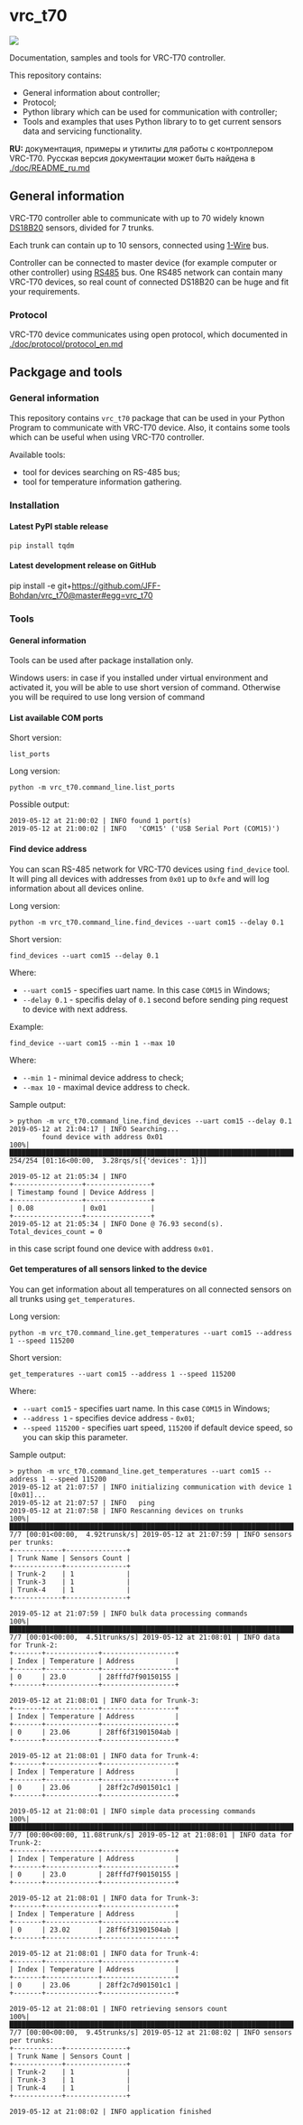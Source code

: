 # vrc_t70

![](https://travis-ci.org/JFF-Bohdan/vrc_t70.svg?branch=master)	

Documentation, samples and tools for VRC-T70 controller.

This repository contains:

* General information about controller;
* Protocol;
* Python library which can be used for communication with controller;
* Tools and examples that uses Python library to to get current sensors data and 
servicing functionality.

**RU:** документация, примеры и утилиты для работы с контроллером VRC-T70.
Русская версия документации может быть найдена в [./doc/README_ru.md](./doc/README_ru.md)

## General information

VRC-T70 controller able to communicate with up to 70
widely known [DS18B20](https://www.google.com.ua/search?q=ds18b20%20tech%20spec)
sensors, divided for 7 trunks.

Each trunk can contain up to 10 sensors, connected using [1-Wire](https://en.wikipedia.org/wiki/1-Wire) bus. 

Controller can be connected to master device (for example computer or other controller) using
[RS485](https://en.wikipedia.org/wiki/RS-485) bus. One RS485 network can contain many VRC-T70 
devices, so real count of connected DS18B20 can be huge and fit your requirements.

### Protocol

VRC-T70 device communicates using open protocol, which documented in
[./doc/protocol/protocol_en.md](./doc/protocol/protocol_en.md)

## Packgage and tools

### General information

This repository contains `vrc_t70` package that can be used in your Python Program to communicate with VRC-T70 device. Also, it contains some tools which can be useful when using VRC-T70 controller. 

Available tools:

* tool for devices searching on RS-485 bus;
* tool for temperature information gathering.


### Installation

#### Latest PyPI stable release

```pip install tqdm```


#### Latest development release on GitHub

pip install -e git+https://github.com/JFF-Bohdan/vrc_t70@master#egg=vrc_t70

### Tools

#### General information

Tools can be used after package installation only.


Windows users: in case if you installed under virtual environment and
activated it, you will be able to use short version of command. Otherwise
you will be required to use long version of command

#### List available COM ports

Short version:

`list_ports`


Long version:

`python -m vrc_t70.command_line.list_ports`

Possible output:

```
2019-05-12 at 21:00:02 | INFO found 1 port(s)
2019-05-12 at 21:00:02 | INFO   'COM15' ('USB Serial Port (COM15)')
```

#### Find device address

You can scan RS-485 network for VRC-T70 devices using `find_device` tool. It
will ping all devices with addresses from `0x01` up to `0xfe` and will log information 
about all devices online.

Long version:

`python -m vrc_t70.command_line.find_devices --uart com15 --delay 0.1`

Short version:

`find_devices --uart com15 --delay 0.1`

Where:

* `--uart com15` - specifies uart name. In this case `COM15` in Windows;
* `--delay 0.1` - specifis delay of `0.1` second before sending ping request to 
device with next address.

Example:

`find_device --uart com15 --min 1 --max 10`

Where:
* `--min 1` - minimal device address to check;
* `--max 10` - maximal device address to check.

Sample output:

```
> python -m vrc_t70.command_line.find_devices --uart com15 --delay 0.1
2019-05-12 at 21:04:17 | INFO Searching...
        found device with address 0x01
100%|██████████████████████████████████████████████████████████████████████████████████████████████████████████████████████████████████████████████████████████████████████████| 254/254 [01:16<00:00,  3.28rqs/s[{'devices': 1}]]

2019-05-12 at 21:05:34 | INFO
+-----------------+----------------+
| Timestamp found | Device Address |
+-----------------+----------------+
| 0.08            | 0x01           |
+-----------------+----------------+
2019-05-12 at 21:05:34 | INFO Done @ 76.93 second(s). Total_devices_count = 0
```

in this case script found one device with address `0x01.`

#### Get temperatures of all sensors linked to the device

You can get information about all temperatures on all connected sensors on all trunks 
using `get_temperatures`.

Long version:

`python -m vrc_t70.command_line.get_temperatures --uart com15 --address 1 --speed 115200`

Short version:

`get_temperatures --uart com15 --address 1 --speed 115200`

Where:

* `--uart com15` - specifies uart name. In this case `COM15` in Windows;
* `--address 1` - specifies device address - `0x01`;
* `--speed 115200` - specifies uart speed, `115200` if default device speed, so you can 
skip this parameter.


Sample output:

```
> python -m vrc_t70.command_line.get_temperatures --uart com15 --address 1 --speed 115200
2019-05-12 at 21:07:57 | INFO initializing communication with device 1 [0x01]...
2019-05-12 at 21:07:57 | INFO   ping
2019-05-12 at 21:07:58 | INFO Rescanning devices on trunks
100%|███████████████████████████████████████████████████████████████████████████████████████████████████████████████████████████████████████████████████████████████████████████████████████████| 7/7 [00:01<00:00,  4.92trunsk/s] 2019-05-12 at 21:07:59 | INFO sensors per trunks:
+------------+---------------+
| Trunk Name | Sensors Count |
+------------+---------------+
| Trunk-2    | 1             |
| Trunk-3    | 1             |
| Trunk-4    | 1             |
+------------+---------------+

2019-05-12 at 21:07:59 | INFO bulk data processing commands
100%|███████████████████████████████████████████████████████████████████████████████████████████████████████████████████████████████████████████████████████████████████████████████████████████| 7/7 [00:01<00:00,  4.51trunks/s] 2019-05-12 at 21:08:01 | INFO data for Trunk-2:
+-------+-------------+------------------+
| Index | Temperature | Address          |
+-------+-------------+------------------+
| 0     | 23.0        | 28fffd7f90150155 |
+-------+-------------+------------------+

2019-05-12 at 21:08:01 | INFO data for Trunk-3:
+-------+-------------+------------------+
| Index | Temperature | Address          |
+-------+-------------+------------------+
| 0     | 23.06       | 28ff6f31901504ab |
+-------+-------------+------------------+

2019-05-12 at 21:08:01 | INFO data for Trunk-4:
+-------+-------------+------------------+
| Index | Temperature | Address          |
+-------+-------------+------------------+
| 0     | 23.06       | 28ff2c7d901501c1 |
+-------+-------------+------------------+

2019-05-12 at 21:08:01 | INFO simple data processing commands
100%|████████████████████████████████████████████████████████████████████████████████████████████████████████████████████████████████████████████████████████████████████████████████████████████| 7/7 [00:00<00:00, 11.08trunk/s] 2019-05-12 at 21:08:01 | INFO data for Trunk-2:
+-------+-------------+------------------+
| Index | Temperature | Address          |
+-------+-------------+------------------+
| 0     | 23.0        | 28fffd7f90150155 |
+-------+-------------+------------------+

2019-05-12 at 21:08:01 | INFO data for Trunk-3:
+-------+-------------+------------------+
| Index | Temperature | Address          |
+-------+-------------+------------------+
| 0     | 23.02       | 28ff6f31901504ab |
+-------+-------------+------------------+

2019-05-12 at 21:08:01 | INFO data for Trunk-4:
+-------+-------------+------------------+
| Index | Temperature | Address          |
+-------+-------------+------------------+
| 0     | 23.06       | 28ff2c7d901501c1 |
+-------+-------------+------------------+

2019-05-12 at 21:08:01 | INFO retrieving sensors count
100%|███████████████████████████████████████████████████████████████████████████████████████████████████████████████████████████████████████████████████████████████████████████████████████████| 7/7 [00:00<00:00,  9.45trunks/s] 2019-05-12 at 21:08:02 | INFO sensors per trunks:
+------------+---------------+
| Trunk Name | Sensors Count |
+------------+---------------+
| Trunk-2    | 1             |
| Trunk-3    | 1             |
| Trunk-4    | 1             |
+------------+---------------+

2019-05-12 at 21:08:02 | INFO application finished
```